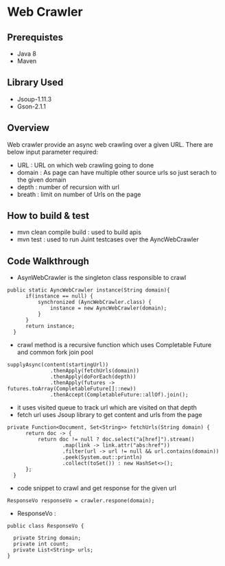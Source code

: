 # Web Crawler

## Prerequistes

* Java 8
* Maven 

## Library Used
* Jsoup-1.11.3
* Gson-2.1.1

## Overview 

Web crawler provide an async web crawling over a given URL. There are below input parameter required:
* URL : URL on which web crawling going to done
* domain : As page can have multiple other source urls so just serach to the given domain
* depth : number of recursion with url
* breath :  limit on number of Urls on the page

## How to build & test

* mvn clean compile build : used to build apis
* mvn test : used to run Juint testcases over the AyncWebCrawler


## Code Walkthrough

  * AsynWebCrawler is the singleton class responsible to crawl 
  ```
  public static AyncWebCrawler instance(String domain){
		if(instance == null) {
			synchronized (AyncWebCrawler.class) {
				instance = new AyncWebCrawler(domain);
			}
		}
		return instance;
	}
  ```
  * crawl method is a recursive function which uses Completable Future and common fork join pool 
  ```
  supplyAsync(content(startingUrl))
				.thenApply(fetchUrls(domain))
				.thenApply(doForEach(depth))
				.thenApply(futures -> futures.toArray(CompletableFuture[]::new))
				.thenAccept(CompletableFuture::allOf).join();
   ```
  * it uses visited queue to track url which are visited on that depth
  * fetch url uses Jsoup library to get content and urls from the page
  ```
  private Function<Document, Set<String>> fetchUrls(String domain) {
		return doc -> {
			return doc != null ? doc.select("a[href]").stream()
					.map(link -> link.attr("abs:href"))
					.filter(url -> url != null && url.contains(domain))
					.peek(System.out::println)
					.collect(toSet()) : new HashSet<>();
		};
	}
  ```
  * code snippet to crawl and get response for the given url 
  ```
  ResponseVo responseVo = crawler.respone(domain);
  ```
  * ResponseVo :
  ```
  public class ResponseVo {
	
	private String domain;
	private int count;
	private List<String> urls;
}
```
 
  
      
